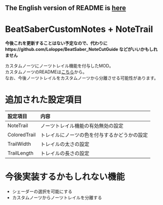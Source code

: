 ## The English version of README is [here](README_english.md)

# BeatSaberCustomNotes + NoteTrail

**今後これを更新することはない予定なので、代わりにhttps://github.com/Loloppe/BeatSaber_NoteCutGuide などがいいかもしれません**

カスタムノーツにノーツトレイル機能を付与したMOD。<br>
カスタムノーツのREADMEは[こちら](README_original)から。<br>
なお、今後ノーツトレイルをカスタムノーツから分離させる可能性があります。

# 追加された設定項目

|設定項目|内容|
|:---|:---|
|NoteTrail|ノーツトレイル機能の有効無効の設定|
|ColoredTrail|トレイルにノーツの色を付与するかどうかの設定|
|TrailWidth|トレイルの太さの設定|
|TrailLength|トレイルの長さの設定|

# 今後実装するかもしれない機能

- シェーダーの選択を可能にする
- カスタムノーツからノーツトレイルを分離する

